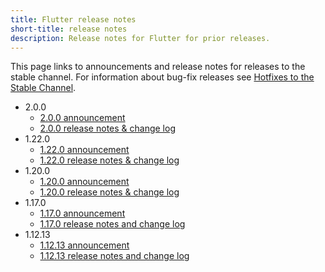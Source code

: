 ```yaml
---
title: Flutter release notes
short-title: release notes
description: Release notes for Flutter for prior releases.
---
```


This page links to announcements and release notes for
releases to the stable channel.
For information about bug-fix releases see
[Hotfixes to the Stable Channel][].

[Hotfixes to the Stable Channel]: https://github.com/flutter/flutter/wiki/Hotfixes-to-the-Stable-Channel

* 2.0.0
  * [2.0.0 announcement][]
  * [2.0.0 release notes & change log][] 
* 1.22.0
  * [1.22.0 announcement][]
  * [1.22.0 release notes & change log][] 
* 1.20.0
  * [1.20.0 announcement][]
  * [1.20.0 release notes & change log][]
* 1.17.0
  * [1.17.0 announcement][]
  * [1.17.0 release notes and change log][]
* 1.12.13
  * [1.12.13 announcement][]
  * [1.12.13 release notes and change log][]

[2.0.0 announcement]: https://medium.com/flutter/whats-new-in-flutter-2-0-fe8e95ecc65
[2.0.0 release notes & change log]: release-notes/release-notes-2.0.0
[1.22.0 announcement]: https://medium.com/flutter/announcing-flutter-1-22-stable-44f146009e5f
[1.22.0 release notes & change log]: release-notes/release-notes-1.22.0
[1.20.0 announcement]: https://medium.com/flutter/announcing-flutter-1-20-2aaf68c89c75
[1.20.0 release notes & change log]: release-notes/release-notes-1.20.0
[1.17.0 announcement]: https://medium.com/flutter/announcing-flutter-1-17-4182d8af7f8e
[1.17.0 release notes and change log]: release-notes/release-notes-1.17.0
[1.12.13 announcement]: https://medium.com/flutter/announcing-flutter-1-12-what-a-year-22c256ba525d
[1.12.13 release notes and change log]: release-notes/release-notes-1.12.13
[1.9.1]: release-notes/release-notes-1.9.1
[1.7.8]: release-notes/release-notes-1.7.8
[1.5.4]: release-notes/release-notes-1.5.4
[1.2.1]: release-notes/release-notes-1.2.1
